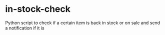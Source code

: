 # in-stock-check
Python script to check if a certain item is back in stock or on sale and send a notification if it is
